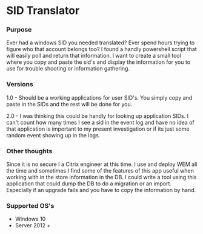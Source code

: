 # SID Translator

### Purpose
Ever had a windows SID you needed translated?  Ever spend hours trying to figure who that account belongs too?  I found a handly powershell script that will easily poll and return that information.  I want to create a small tool where you copy and paste the sid's and display the information for you to use for trouble shooting or information gathering.

### Versions

1.0 - Should be a working applications for user SID's.  You simply copy and paste in the SIDs and the rest will be done for you.

2.0 - I was thinking this could be handly for looking up application SIDs.  I can't count how many times I see a sid in the event log and have no idea of that application is important to my present investigation or if its just some random event showing up in the logs.

### Other thoughts
Since it is no secure I a Citrix engineer at this time.  I use and deploy WEM all the time and sometimes I find some of the features of this app useful when working with in the store information in the DB.  I could write a tool using this application that could dump the DB to do a migration or an import.  Especially if an upgrade fails and you have to copy the information by hand.

### Supported OS's
* Windows 10
* Server 2012 +
